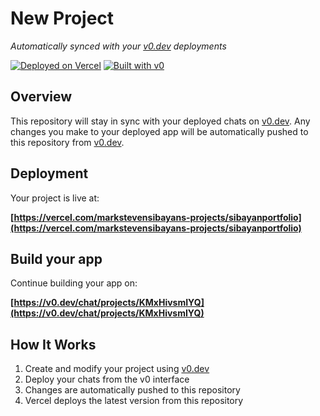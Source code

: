 # New Project

*Automatically synced with your [v0.dev](https://v0.dev) deployments*

[![Deployed on Vercel](https://img.shields.io/badge/Deployed%20on-Vercel-black?style=for-the-badge&logo=vercel)](https://vercel.com/markstevensibayans-projects/sibayanportfolio)
[![Built with v0](https://img.shields.io/badge/Built%20with-v0.dev-black?style=for-the-badge)](https://v0.dev/chat/projects/KMxHivsmIYQ)

## Overview

This repository will stay in sync with your deployed chats on [v0.dev](https://v0.dev).
Any changes you make to your deployed app will be automatically pushed to this repository from [v0.dev](https://v0.dev).

## Deployment

Your project is live at:

**[https://vercel.com/markstevensibayans-projects/sibayanportfolio](https://vercel.com/markstevensibayans-projects/sibayanportfolio)**

## Build your app

Continue building your app on:

**[https://v0.dev/chat/projects/KMxHivsmIYQ](https://v0.dev/chat/projects/KMxHivsmIYQ)**

## How It Works

1. Create and modify your project using [v0.dev](https://v0.dev)
2. Deploy your chats from the v0 interface
3. Changes are automatically pushed to this repository
4. Vercel deploys the latest version from this repository